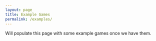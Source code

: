 ```yaml
---
layout: page
title: Example Games
permalink: /examples/
---
```


Will populate this page with some example games once we have them.